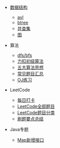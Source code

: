 * [数据结构](algorithms/data_structures/README.md)
  * [avl](algorithms/data_structures/avl.md)
  * [btree](algorithms/data_structures/btree.md)
  * [并查集](algorithms/data_structures/union_find.md)
  * [图](algorithms/data_structures/graph.md)

* 算法
  * [dfs/bfs](algorithms/dfs_bfs.md)
  * [力扣初级算法](algorithms/algo_low.md)
  * [五大算法思想](algorithms/五大算法思想.md)
  * [常见题目汇总](algorithms/questions.md)
  * [OJ练习](algorithms/oj.md)

* LeetCode
  * [每日打卡](每日打卡.md)
  * [LeetCode全部题目](LeetCode全部题目.md)
  * [LeetCode题目分类](LeetCode题目分类.md)
  * [刷题要点总结](others/Attention.md)
  
* Java专题
  * [Map新增接口](algorithms/java/Map.md)